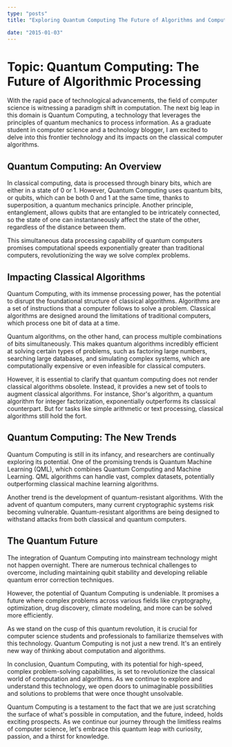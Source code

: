 ```yaml
---
type: "posts"
title: "Exploring Quantum Computing The Future of Algorithms and Computation"

date: "2015-01-03"
---
```


# Topic: Quantum Computing: The Future of Algorithmic Processing

With the rapid pace of technological advancements, the field of computer science is witnessing a paradigm shift in computation. The next big leap in this domain is Quantum Computing, a technology that leverages the principles of quantum mechanics to process information. As a graduate student in computer science and a technology blogger, I am excited to delve into this frontier technology and its impacts on the classical computer algorithms.

## Quantum Computing: An Overview

In classical computing, data is processed through binary bits, which are either in a state of 0 or 1. However, Quantum Computing uses quantum bits, or qubits, which can be both 0 and 1 at the same time, thanks to superposition, a quantum mechanics principle. Another principle, entanglement, allows qubits that are entangled to be intricately connected, so the state of one can instantaneously affect the state of the other, regardless of the distance between them.

This simultaneous data processing capability of quantum computers promises computational speeds exponentially greater than traditional computers, revolutionizing the way we solve complex problems.

## Impacting Classical Algorithms

Quantum Computing, with its immense processing power, has the potential to disrupt the foundational structure of classical algorithms. Algorithms are a set of instructions that a computer follows to solve a problem. Classical algorithms are designed around the limitations of traditional computers, which process one bit of data at a time.

Quantum algorithms, on the other hand, can process multiple combinations of bits simultaneously. This makes quantum algorithms incredibly efficient at solving certain types of problems, such as factoring large numbers, searching large databases, and simulating complex systems, which are computationally expensive or even infeasible for classical computers.

However, it is essential to clarify that quantum computing does not render classical algorithms obsolete. Instead, it provides a new set of tools to augment classical algorithms. For instance, Shor's algorithm, a quantum algorithm for integer factorization, exponentially outperforms its classical counterpart. But for tasks like simple arithmetic or text processing, classical algorithms still hold the fort.

## Quantum Computing: The New Trends

Quantum Computing is still in its infancy, and researchers are continually exploring its potential. One of the promising trends is Quantum Machine Learning (QML), which combines Quantum Computing and Machine Learning. QML algorithms can handle vast, complex datasets, potentially outperforming classical machine learning algorithms.

Another trend is the development of quantum-resistant algorithms. With the advent of quantum computers, many current cryptographic systems risk becoming vulnerable. Quantum-resistant algorithms are being designed to withstand attacks from both classical and quantum computers.

## The Quantum Future

The integration of Quantum Computing into mainstream technology might not happen overnight. There are numerous technical challenges to overcome, including maintaining qubit stability and developing reliable quantum error correction techniques.

However, the potential of Quantum Computing is undeniable. It promises a future where complex problems across various fields like cryptography, optimization, drug discovery, climate modeling, and more can be solved more efficiently.

As we stand on the cusp of this quantum revolution, it is crucial for computer science students and professionals to familiarize themselves with this technology. Quantum Computing is not just a new trend. It's an entirely new way of thinking about computation and algorithms.

In conclusion, Quantum Computing, with its potential for high-speed, complex problem-solving capabilities, is set to revolutionize the classical world of computation and algorithms. As we continue to explore and understand this technology, we open doors to unimaginable possibilities and solutions to problems that were once thought unsolvable.

Quantum Computing is a testament to the fact that we are just scratching the surface of what's possible in computation, and the future, indeed, holds exciting prospects. As we continue our journey through the limitless realms of computer science, let's embrace this quantum leap with curiosity, passion, and a thirst for knowledge.
